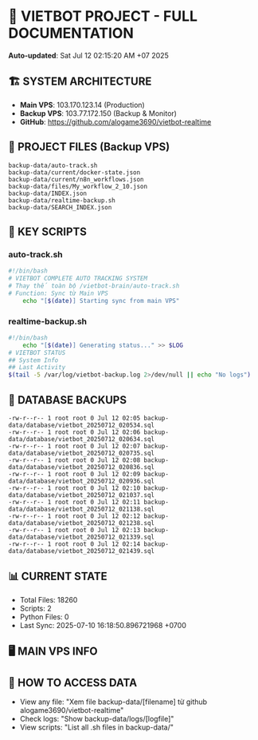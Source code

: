 # 🤖 VIETBOT PROJECT - FULL DOCUMENTATION
**Auto-updated**: Sat Jul 12 02:15:20 AM +07 2025

## 🏗️ SYSTEM ARCHITECTURE
- **Main VPS**: 103.170.123.14 (Production)
- **Backup VPS**: 103.77.172.150 (Backup & Monitor)
- **GitHub**: https://github.com/alogame3690/vietbot-realtime

## 📁 PROJECT FILES (Backup VPS)
```
backup-data/auto-track.sh
backup-data/current/docker-state.json
backup-data/current/n8n_workflows.json
backup-data/files/My_workflow_2_10.json
backup-data/INDEX.json
backup-data/realtime-backup.sh
backup-data/SEARCH_INDEX.json
```

## 🔧 KEY SCRIPTS
### auto-track.sh
```bash
#!/bin/bash
# VIETBOT COMPLETE AUTO TRACKING SYSTEM
# Thay thế toàn bộ /vietbot-brain/auto-track.sh
# Function: Sync từ Main VPS
    echo "[$(date)] Starting sync from main VPS"
```
### realtime-backup.sh
```bash
#!/bin/bash
    echo "[$(date)] Generating status..." >> $LOG
# VIETBOT STATUS
## System Info
## Last Activity
$(tail -5 /var/log/vietbot-backup.log 2>/dev/null || echo "No logs")
```

## 💾 DATABASE BACKUPS
```
-rw-r--r-- 1 root root 0 Jul 12 02:05 backup-data/database/vietbot_20250712_020534.sql
-rw-r--r-- 1 root root 0 Jul 12 02:06 backup-data/database/vietbot_20250712_020634.sql
-rw-r--r-- 1 root root 0 Jul 12 02:07 backup-data/database/vietbot_20250712_020735.sql
-rw-r--r-- 1 root root 0 Jul 12 02:08 backup-data/database/vietbot_20250712_020836.sql
-rw-r--r-- 1 root root 0 Jul 12 02:09 backup-data/database/vietbot_20250712_020936.sql
-rw-r--r-- 1 root root 0 Jul 12 02:10 backup-data/database/vietbot_20250712_021037.sql
-rw-r--r-- 1 root root 0 Jul 12 02:11 backup-data/database/vietbot_20250712_021138.sql
-rw-r--r-- 1 root root 0 Jul 12 02:12 backup-data/database/vietbot_20250712_021238.sql
-rw-r--r-- 1 root root 0 Jul 12 02:13 backup-data/database/vietbot_20250712_021339.sql
-rw-r--r-- 1 root root 0 Jul 12 02:14 backup-data/database/vietbot_20250712_021439.sql
```

## 📊 CURRENT STATE
- Total Files: 18260
- Scripts: 2
- Python Files: 0
- Last Sync: 2025-07-10 16:18:50.896721968 +0700

## 🖥️ MAIN VPS INFO


## 🚨 HOW TO ACCESS DATA
- View any file: "Xem file backup-data/[filename] từ github alogame3690/vietbot-realtime"
- Check logs: "Show backup-data/logs/[logfile]"
- View scripts: "List all .sh files in backup-data/"
